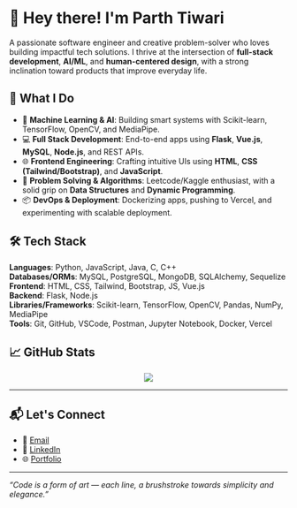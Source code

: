 # 👋 Hey there! I'm Parth Tiwari

A passionate software engineer and creative problem-solver who loves building impactful tech solutions. I thrive at the intersection of **full-stack development**, **AI/ML**, and **human-centered design**, with a strong inclination toward products that improve everyday life.

## 🚀 What I Do

- 🧠 **Machine Learning & AI**: Building smart systems with Scikit-learn, TensorFlow, OpenCV, and MediaPipe.
- 💻 **Full Stack Development**: End-to-end apps using **Flask**, **Vue.js**, **MySQL**, **Node.js**, and REST APIs.
- 🌐 **Frontend Engineering**: Crafting intuitive UIs using **HTML**, **CSS (Tailwind/Bootstrap)**, and **JavaScript**.
- 🧪 **Problem Solving & Algorithms**: Leetcode/Kaggle enthusiast, with a solid grip on **Data Structures** and **Dynamic Programming**.
- 📦 **DevOps & Deployment**: Dockerizing apps, pushing to Vercel, and experimenting with scalable deployment.

## 🛠️ Tech Stack

**Languages**: Python, JavaScript, Java, C, C++  
**Databases/ORMs**: MySQL, PostgreSQL, MongoDB, SQLAlchemy, Sequelize  
**Frontend**: HTML, CSS, Tailwind, Bootstrap, JS, Vue.js  
**Backend**: Flask, Node.js  
**Libraries/Frameworks**: Scikit-learn, TensorFlow, OpenCV, Pandas, NumPy, MediaPipe  
**Tools**: Git, GitHub, VSCode, Postman, Jupyter Notebook, Docker, Vercel


## 📈 GitHub Stats

<p align="center">
  <img src="https://github-readme-stats.vercel.app/api/top-langs/?username=parthr1&layout=compact&langs_count=8" />
</p>

---

## 📬 Let's Connect

- 📧 [Email](mailto:your-email@example.com)
- 💼 [LinkedIn](https://www.linkedin.com/in/your-profile)
- 🌐 [Portfolio](https://your-portfolio-link.com)

---

_“Code is a form of art — each line, a brushstroke towards simplicity and elegance.”_


